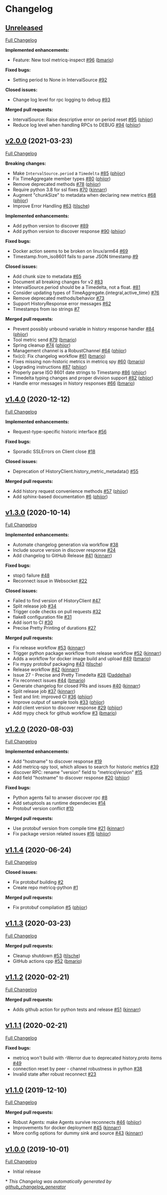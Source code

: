 # Changelog

## [Unreleased](https://github.com/metricq/metricq-python/tree/HEAD)

[Full Changelog](https://github.com/metricq/metricq-python/compare/v2.0.0...HEAD)

**Implemented enhancements:**

- Feature: New tool metricq-inspect [\#96](https://github.com/metricq/metricq-python/pull/96) ([bmario](https://github.com/bmario))

**Fixed bugs:**

- Setting period to None in IntervalSource [\#92](https://github.com/metricq/metricq-python/issues/92)

**Closed issues:**

- Change log level for rpc logging to debug [\#93](https://github.com/metricq/metricq-python/issues/93)

**Merged pull requests:**

- IntervalSource: Raise descriptive error on period reset [\#95](https://github.com/metricq/metricq-python/pull/95) ([phijor](https://github.com/phijor))
- Reduce log level when handling RPCs to DEBUG [\#94](https://github.com/metricq/metricq-python/pull/94) ([phijor](https://github.com/phijor))

## [v2.0.0](https://github.com/metricq/metricq-python/tree/v2.0.0) (2021-03-23)

[Full Changelog](https://github.com/metricq/metricq-python/compare/v1.4.0...v2.0.0)

**Breaking changes:**

- Make `IntervalSource.period` a `Timedelta` [\#85](https://github.com/metricq/metricq-python/pull/85) ([phijor](https://github.com/phijor))
- Fix TimeAggregate member types [\#80](https://github.com/metricq/metricq-python/pull/80) ([phijor](https://github.com/phijor))
- Remove deprecated methods [\#78](https://github.com/metricq/metricq-python/pull/78) ([phijor](https://github.com/phijor))
- Require python 3.8 for ssl fixes [\#70](https://github.com/metricq/metricq-python/pull/70) ([kinnarr](https://github.com/kinnarr))
- Augment "chunkSize" to metadata when declaring new metrics [\#68](https://github.com/metricq/metricq-python/pull/68) ([phijor](https://github.com/phijor))
- Improve Error Handling [\#63](https://github.com/metricq/metricq-python/pull/63) ([tilsche](https://github.com/tilsche))

**Implemented enhancements:**

- Add python version to discover [\#89](https://github.com/metricq/metricq-python/issues/89)
- Add python version to discover response [\#90](https://github.com/metricq/metricq-python/pull/90) ([phijor](https://github.com/phijor))

**Fixed bugs:**

- Docker action seems to be broken on linux/arm64 [\#69](https://github.com/metricq/metricq-python/issues/69)
- Timestamp.from\_iso8601 fails to parse JSON timestamp [\#9](https://github.com/metricq/metricq-python/issues/9)

**Closed issues:**

- Add chunk size to metadata [\#65](https://github.com/metricq/metricq-python/issues/65)
- Document all breaking changes for v2 [\#83](https://github.com/metricq/metricq-python/issues/83)
- IntervalSource.period should be a Timedelta, not a float. [\#81](https://github.com/metricq/metricq-python/issues/81)
- Consider updating types of TimeAggregate.{integral,active\_time} [\#76](https://github.com/metricq/metricq-python/issues/76)
- Remove deprecated methods/behavior [\#73](https://github.com/metricq/metricq-python/issues/73)
- Support HistoryResponse error messages [\#62](https://github.com/metricq/metricq-python/issues/62)
- Timestamps from iso strings [\#7](https://github.com/metricq/metricq-python/issues/7)

**Merged pull requests:**

- Prevent possibly unbound variable in history response handler [\#84](https://github.com/metricq/metricq-python/pull/84) ([phijor](https://github.com/phijor))
- Tool metric send [\#79](https://github.com/metricq/metricq-python/pull/79) ([bmario](https://github.com/bmario))
- Spring cleanup [\#74](https://github.com/metricq/metricq-python/pull/74) ([phijor](https://github.com/phijor))
- Management channel is a RobustChannel [\#64](https://github.com/metricq/metricq-python/pull/64) ([phijor](https://github.com/phijor))
- fix\(ci\): Fix changelog workflow [\#61](https://github.com/metricq/metricq-python/pull/61) ([bmario](https://github.com/bmario))
- Fixes missing non-historic metrics in metricq spy [\#60](https://github.com/metricq/metricq-python/pull/60) ([bmario](https://github.com/bmario))
- Upgrading instructions [\#87](https://github.com/metricq/metricq-python/pull/87) ([phijor](https://github.com/phijor))
- Properly parse ISO 8601 date strings to Timestamp [\#86](https://github.com/metricq/metricq-python/pull/86) ([phijor](https://github.com/phijor))
- Timedelta typing changes and proper division support [\#82](https://github.com/metricq/metricq-python/pull/82) ([phijor](https://github.com/phijor))
- Handle error messages in history responses [\#66](https://github.com/metricq/metricq-python/pull/66) ([bmario](https://github.com/bmario))

## [v1.4.0](https://github.com/metricq/metricq-python/tree/v1.4.0) (2020-12-12)

[Full Changelog](https://github.com/metricq/metricq-python/compare/v1.3.0...v1.4.0)

**Implemented enhancements:**

- Request-type-specific historic interface [\#56](https://github.com/metricq/metricq-python/issues/56)

**Fixed bugs:**

- Sporadic SSLErrors on Client close [\#18](https://github.com/metricq/metricq-python/issues/18)

**Closed issues:**

- Deprecation of HistoryClient.history\_metric\_metadata\(\) [\#55](https://github.com/metricq/metricq-python/issues/55)

**Merged pull requests:**

- Add history request convenience methods [\#57](https://github.com/metricq/metricq-python/pull/57) ([phijor](https://github.com/phijor))
- Add sphinx-based documentation [\#6](https://github.com/metricq/metricq-python/pull/6) ([phijor](https://github.com/phijor))

## [v1.3.0](https://github.com/metricq/metricq-python/tree/v1.3.0) (2020-10-14)

[Full Changelog](https://github.com/metricq/metricq-python/compare/v1.2.0...v1.3.0)

**Implemented enhancements:**

- Automate changelog generation via workflow [\#38](https://github.com/metricq/metricq-python/issues/38)
- Include source version in discover response [\#24](https://github.com/metricq/metricq-python/issues/24)
- Add changelog to GitHub Release [\#41](https://github.com/metricq/metricq-python/pull/41) ([kinnarr](https://github.com/kinnarr))

**Fixed bugs:**

- stop\(\) failure [\#48](https://github.com/metricq/metricq-python/issues/48)
- Reconnect issue in Websocket [\#22](https://github.com/metricq/metricq-python/issues/22)

**Closed issues:**

- Failed to find version of HistoryClient [\#47](https://github.com/metricq/metricq-python/issues/47)
- Split release job [\#34](https://github.com/metricq/metricq-python/issues/34)
- Trigger code checks on pull requests [\#32](https://github.com/metricq/metricq-python/issues/32)
- flake8 configuration file [\#31](https://github.com/metricq/metricq-python/issues/31)
- Add isort to CI [\#30](https://github.com/metricq/metricq-python/issues/30)
- Precise Pretty Printing of durations [\#27](https://github.com/metricq/metricq-python/issues/27)

**Merged pull requests:**

- Fix release workflow [\#53](https://github.com/metricq/metricq-python/pull/53) ([kinnarr](https://github.com/kinnarr))
- Trigger python package workflow from release workflow [\#52](https://github.com/metricq/metricq-python/pull/52) ([kinnarr](https://github.com/kinnarr))
- Adds a workflow for docker image build and upload [\#49](https://github.com/metricq/metricq-python/pull/49) ([bmario](https://github.com/bmario))
- Fix mypy protobuf packaging [\#43](https://github.com/metricq/metricq-python/pull/43) ([tilsche](https://github.com/tilsche))
- Release workflow [\#42](https://github.com/metricq/metricq-python/pull/42) ([kinnarr](https://github.com/kinnarr))
- Issue 27 - Precise and Pretty Timedelta [\#28](https://github.com/metricq/metricq-python/pull/28) ([Daddelhai](https://github.com/Daddelhai))
- Fix reconnect issues [\#44](https://github.com/metricq/metricq-python/pull/44) ([bmario](https://github.com/bmario))
- Generate changelog for closed PRs and issues [\#40](https://github.com/metricq/metricq-python/pull/40) ([kinnarr](https://github.com/kinnarr))
- Split release job [\#37](https://github.com/metricq/metricq-python/pull/37) ([kinnarr](https://github.com/kinnarr))
- Test and lint: improved CI [\#36](https://github.com/metricq/metricq-python/pull/36) ([phijor](https://github.com/phijor))
- Improve output of sample tools [\#33](https://github.com/metricq/metricq-python/pull/33) ([phijor](https://github.com/phijor))
- Add client version to discover response [\#29](https://github.com/metricq/metricq-python/pull/29) ([phijor](https://github.com/phijor))
- Add mypy check for github workflow [\#3](https://github.com/metricq/metricq-python/pull/3) ([bmario](https://github.com/bmario))

## [v1.2.0](https://github.com/metricq/metricq-python/tree/v1.2.0) (2020-08-03)

[Full Changelog](https://github.com/metricq/metricq-python/compare/v1.1.4...v1.2.0)

**Implemented enhancements:**

- Add "hostname" to discover response [\#19](https://github.com/metricq/metricq-python/issues/19)
- Add metricq-spy tool, which allows to search for historic metrics [\#39](https://github.com/metricq/metricq-python/issues/39)
- discover RPC: rename "version" field to "metricqVersion" [\#15](https://github.com/metricq/metricq-python/issues/15)
- Add field "hostname" to discover response [\#20](https://github.com/metricq/metricq-python/pull/20) ([phijor](https://github.com/phijor))

**Fixed bugs:**

- Python agents fail to anwser discover rpc [\#8](https://github.com/metricq/metricq-python/issues/8)
- Add setuptools as runtime dependecies [\#14](https://github.com/metricq/metricq-python/issues/14)
- Protobuf version conflict [\#10](https://github.com/metricq/metricq-python/issues/10)

**Merged pull requests:**

- Use protobuf version from compile time [\#21](https://github.com/metricq/metricq-python/pull/21) ([kinnarr](https://github.com/kinnarr))
- Fix package version related issues [\#16](https://github.com/metricq/metricq-python/pull/16) ([phijor](https://github.com/phijor))

## [v1.1.4](https://github.com/metricq/metricq-python/tree/v1.1.4) (2020-06-24)

[Full Changelog](https://github.com/metricq/metricq-python/compare/v1.1.3...v1.1.4)

**Closed issues:**

- Fix protobuf building [\#2](https://github.com/metricq/metricq-python/issues/2)
- Create repo metricq-python [\#1](https://github.com/metricq/metricq-python/issues/1)

**Merged pull requests:**

- Fix protobuf compilation [\#5](https://github.com/metricq/metricq-python/pull/5) ([phijor](https://github.com/phijor))

## [v1.1.3](https://github.com/metricq/metricq-python/tree/v1.1.3) (2020-03-23)

[Full Changelog](https://github.com/metricq/metricq-python/compare/v1.1.2...v1.1.3)

**Merged pull requests:**

- Cleanup shutdown [\#53](https://github.com/metricq/metricq/pull/53) ([tilsche](https://github.com/tilsche))
- GitHub actions cpp [\#52](https://github.com/metricq/metricq/pull/52) ([bmario](https://github.com/bmario))

## [v1.1.2](https://github.com/metricq/metricq-python/tree/v1.1.2) (2020-02-21)

[Full Changelog](https://github.com/metricq/metricq-python/compare/v1.1.1...v1.1.2)

**Merged pull requests:**

- Adds github action for python tests and release [\#51](https://github.com/metricq/metricq/pull/51) ([kinnarr](https://github.com/kinnarr))

## [v1.1.1](https://github.com/metricq/metricq-python/tree/v1.1.1) (2020-02-21)

[Full Changelog](https://github.com/metricq/metricq-python/compare/v1.1.0...v1.1.1)

**Fixed bugs:**

- metricq won't build with -Werror due to deprecated history.proto items [\#49](https://github.com/metricq/metricq/issues/49)
- connection reset by peer - channel robustness in python [\#38](https://github.com/metricq/metricq/issues/38)
- Invalid state after robust reconnect [\#23](https://github.com/metricq/metricq/issues/23)

## [v1.1.0](https://github.com/metricq/metricq-python/tree/v1.1.0) (2019-12-10)

[Full Changelog](https://github.com/metricq/metricq-python/compare/v1.0.0...v1.1.0)

**Merged pull requests:**

- Robust Agents: make Agents survive reconnects [\#46](https://github.com/metricq/metricq/pull/46) ([phijor](https://github.com/phijor))
- Improvements for docker deployment [\#45](https://github.com/metricq/metricq/pull/45) ([kinnarr](https://github.com/kinnarr))
- More config options for dummy sink and source [\#43](https://github.com/metricq/metricq/pull/43) ([kinnarr](https://github.com/kinnarr))

## [v1.0.0](https://github.com/metricq/metricq-python/tree/v1.0.0) (2019-10-01)

[Full Changelog](https://github.com/metricq/metricq-python/compare/f3ad7c612e87569afc26f44268c2e4c4dc93161b...v1.0.0)

- Initial release

\* *This Changelog was automatically generated by [github_changelog_generator](https://github.com/github-changelog-generator/github-changelog-generator)*
